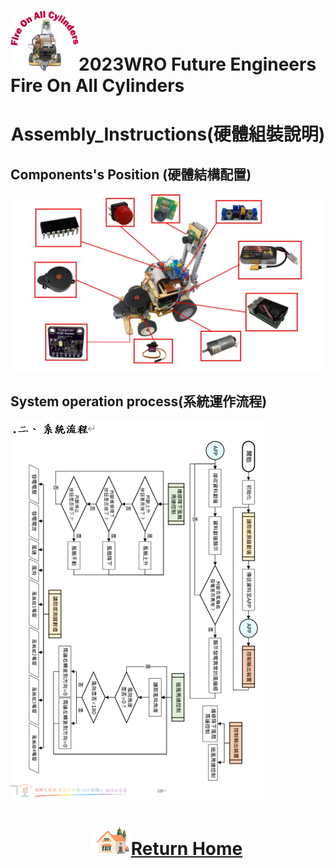 ![LOGO](../../other/img/logo.png)2023WRO Future Engineers Fire On All Cylinders  
====
# <div align="center">Assembly_Instructions(硬體組裝說明)</div> 
## Components's Position (硬體結構配置) 

![image](./img/Component_position.jpg)  
## System operation process(系統運作流程)
![image](./img/system.png)  

# <div align="center">![HOME](../../other/img/Home.png)[Return Home](../../)</div>  

